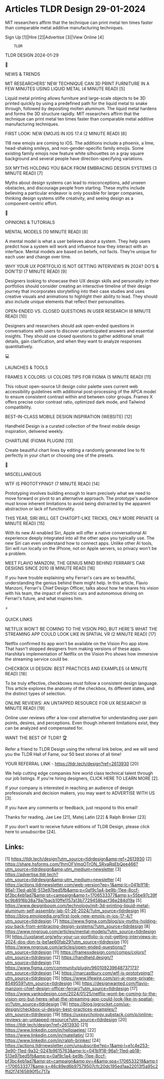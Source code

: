 # Articles TLDR Design 29-01-2024

MIT researchers affirm that the technique can print metal ten times
faster than comparable metal additive manufacturing techniques.  

Sign Up [1]|Hire [2]|Advertise [3]|View Online [4] 

		TLDR 

TLDR DESIGN 2024-01-29

📱 

NEWS & TRENDS

 MIT RESEARCHERS’ NEW TECHNIQUE CAN 3D PRINT FURNITURE IN A FEW
MINUTES USING LIQUID METAL (4 MINUTE READ) [5] 

 Liquid metal printing allows furniture and large-scale objects to be
3D printed quickly by using a predefined path for the liquid metal to
snake through, followed by depositing molten aluminum. The liquid
metal hardens and forms the 3D structure rapidly. MIT researchers
affirm that the technique can print metal ten times faster than
comparable metal additive manufacturing techniques. 

 FIRST LOOK: NEW EMOJIS IN IOS 17.4 (2 MINUTE READ) [6] 

 118 new emojis are coming to iOS. The additions include a phoenix, a
lime, head-shaking smileys, and non-gender-specific family emojis.
Some existing family emojis now feature white silhouettes on a gray
square background and several people have direction-specifying
variations. 

 SIX MYTHS HOLDING YOU BACK FROM EMBRACING DESIGN SYSTEMS (3 MINUTE
READ) [7] 

 Myths about design systems can lead to misconceptions, add unseen
obstacles, and discourage people from starting. These myths include
believing a particular endeavor is only possible for larger companies,
thinking design systems stifle creativity, and seeing design as a
component-centric effort. 

🚀 

OPINIONS & TUTORIALS

 MENTAL MODELS (10 MINUTE READ) [8] 

 A mental model is what a user believes about a system. They help
users predict how a system will work and influence how they interact
with an interface. Mental models are based on beliefs, not facts.
They’re unique for each user and change over time. 

 WHY YOUR UX PORTFOLIO IS NOT GETTING INTERVIEWS IN 2024? DO’S &
DON’TS! (7 MINUTE READ) [9] 

 Designers looking to showcase their UX design skills and personality
in their portfolios should consider creating an interactive timeline
of their design journey that incorporates storytelling into their case
studies and uses creative visuals and animations to highlight their
ability to lead. They should also include unique elements that reflect
their personalities. 

 OPEN-ENDED VS. CLOSED QUESTIONS IN USER RESEARCH (6 MINUTE READ) [10]


 Designers and researchers should ask open-ended questions in
conversations with users to discover unanticipated answers and
essential insights. They should use closed questions to gather
additional small details, gain clarification, and when they want to
analyze responses quantitatively. 

💻 

LAUNCHES & TOOLS

 FRAMES X COLORS: UI COLORS TIPS FOR FIGMA (5 MINUTE READ) [11] 

 This robust open-source UI design color palette uses current web
accessibility guidelines with additional post-processing of the APCA
model to ensure consistent contrast within and between color groups.
Frames X offers precise color contrast ratio, optimized dark mode, and
Tailwind compatibility. 

 BEST-IN-CLASS MOBILE DESIGN INSPIRATION (WEBSITE) [12] 

 Handheld Design is a curated collection of the finest mobile design
inspiration, delivered weekly. 

 CHARTLINE (FIGMA PLUGIN) [13] 

 Create beautiful chart lines by editing a randomly generated line to
fit perfectly in your chart or choosing one of the presets. 

🎁 

MISCELLANEOUS

 WTF IS PROTOTYPING? (7 MINUTE READ) [14] 

 Prototyping involves building enough to learn precisely what we need
to move forward or pivot to an alternative approach. The prototype's
audience must know inherent limitations to avoid being distracted by
the apparent abstraction or lack of functionality. 

 THIS YEAR, SIRI WILL GET CHATGPT-LIKE TRICKS, ONLY MORE PRIVATE (4
MINUTE READ) [15] 

 With its new AI-enabled Siri, Apple will offer a native
conversational AI experience deeply integrated into all the other apps
you typically use. The new Siri can even understand how to connect
apps. Unlike other AI tools, Siri will run locally on the iPhone, not
on Apple servers, so privacy won't be a problem. 

 MEET FLAVIO MANZONI, THE GENIUS MIND BEHIND FERRARI’S CAR DESIGNS
SINCE 2010 (8 MINUTE READ) [16] 

 If you have trouble explaining why Ferrari's cars are so beautiful,
understanding the genius behind them might help. In this article,
Flavio Manzoni, Ferrari's Chief Design Officer, talks about how he
shares his vision with his team, the impact of electric cars and
autonomous driving on Ferrari's future, and what inspires him. 

⚡ 

QUICK LINKS

 NETFLIX WON'T BE COMING TO THE VISION PRO, BUT HERE'S WHAT THE
STREAMING APP COULD LOOK LIKE IN SPATIAL VR (2 MINUTE READ) [17] 

 Netflix confirmed its app won't be available on the Vision Pro app
store. That hasn't stopped designers from making versions of these
apps. Harshita’s implementation of Netflix on the Vision Pro shows
how immersive the streaming service could be. 

 CHECKBOX UI DESIGN: BEST PRACTICES AND EXAMPLES (4 MINUTE READ) [18] 

 To be truly effective, checkboxes must follow a consistent design
language. This article explores the anatomy of the checkbox, its
different states, and the distinct types of selection. 

 ONLINE REVIEWS: AN UNTAPPED RESOURCE FOR UX RESEARCH? (6 MINUTE READ)
[19] 

 Online user reviews offer a low-cost alternative for understanding
user pain points, desires, and perceptions. Even though inherent
limitations exist, they can be analyzed and compensated for. 

WANT THE BEST OF TLDR? 🏆

Refer a friend to TLDR Design using the referral link below, and we
will send you the TLDR Hall of Fame, our 50 best stories of all time!

YOUR REFERRAL LINK - https://tldr.tech/design?ref=2613930 [20]

 We help cutting edge companies hire world class technical talent
through our job listings. If you're hiring designers, CLICK HERE TO
LEARN MORE [2]. 

If your company is interested in reaching an audience of design
professionals and decision makers, you may want to ADVERTISE WITH US
[3]. 

If you have any comments or feedback, just respond to this email! 

Thanks for reading, 
Jae Lee [21], Matej Latin [22] & Ralph Brinker [23] 

If you don't want to receive future editions of TLDR Design,
please click here to unsubscribe [24]. 

 

Links:
------
[1] https://tldr.tech/design?utm_source=tldrdesign&amp;ref=2613930
[2] https://share.hsforms.com/1hmOFVmqOTrON_SRvaRqEbQee466?utm_source=tldrdesign&amp;utm_medium=newsletter
[3] https://advertise.tldr.tech?utm_source=tldrdesign&amp;utm_medium=newsletter
[4] https://actions.tldrnewsletter.com/web-version?ep=1&amp;lc=041b1f18-96a1-11ed-ab18-513e97bed5fb&amp;p=0af9c1a4-be9b-11ee-8ccf-bf3bc4eb1ad7&amp;pt=campaign&amp;t=1706533377&amp;s=55be97c39fbc9b8916b38a79a7bacb10ffe1157a13b7729458bacf36e284d19a
[5] https://www.designboom.com/technology/mit-3d-printing-liquid-metal-aluminum-self-assembly-lab-01-26-2024/?utm_source=tldrdesign
[6] https://blog.emojipedia.org/first-look-new-emojis-in-ios-17-4/?utm_source=tldrdesign
[7] https://www.figma.com/blog/six-myths-holding-you-back-from-embracing-design-systems/?utm_source=tldrdesign
[8] https://www.nngroup.com/articles/mental-models/?utm_source=tldrdesign
[9] https://uxplanet.org/why-your-ux-portfolio-is-not-getting-interviews-in-2024-dos-don-ts-be1ae60fab29?utm_source=tldrdesign
[10] https://www.nngroup.com/articles/open-ended-questions/?utm_source=tldrdesign
[11] https://framesxdesign.com/comps/colors?utm_source=tldrdesign
[12] https://handheld.design/?utm_source=tldrdesign
[13] https://www.figma.com/community/plugin/960109239648737173?utm_source=tldrdesign
[14] https://marcastbury.com/wtf-is-prototyping/?utm_source=tldrdesign
[15] https://www.lifewire.com/siri-ai-more-private-8549559?utm_source=tldrdesign
[16] https://designwanted.com/flavio-manzoni-chief-design-officer-ferrari/?utm_source=tldrdesign
[17] https://www.yankodesign.com/2024/01/25/netflix-wont-be-coming-to-the-vision-pro-but-heres-what-the-streaming-app-could-look-like-in-spatial-vr/?utm_source=tldrdesign
[18] https://blog.logrocket.com/ux-design/checkbox-ui-design-best-practices-examples/?utm_source=tldrdesign
[19] https://uxpsychology.substack.com/p/online-reviews-an-untapped-resource?utm_source=tldrdesign
[20] https://tldr.tech/design?ref=2613930
[21] https://www.linkedin.com/in/hellojaelee/
[22] https://www.linkedin.com/in/matejlatin/
[23] https://www.linkedin.com/in/ralph-brinker/
[24] https://actions.tldrnewsletter.com/unsubscribe?ep=1&amp;l=e1c4e253-3e90-11ed-9a32-0241b9615763&amp;lc=041b1f18-96a1-11ed-ab18-513e97bed5fb&amp;p=0af9c1a4-be9b-11ee-8ccf-bf3bc4eb1ad7&amp;pt=campaign&amp;pv=4&amp;spa=1706533218&amp;t=1706533377&amp;s=46c89ed6b97579507cfc20dc195ed1aa22013f5a95c2ffd2f74165890f5c717a